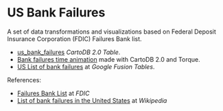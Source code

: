 US Bank Failures
================

A set of data transformations and visualizations based on Federal Deposit Insurance Corporation (FDIC) Failures Bank list.

* <a href="http://fontanon.cartodb.com/tables/us_bank_failures/embed_map?title=true&description=true&search=false&shareable=false&sql=&zoom=2&center_lat=38.272688535980976&center_lon=-76.2890625">us_bank_failures</a> <em>CartoDB 2.0 Table</em>.
* <a href="http://fontanon.github.com/us_bank_failures/torque_animation/">Bank failures time animation</a> made with CartoDB 2.0 and Torque.
* <a href="https://www.google.com/fusiontables/DataSource?docid=1ryf2-Fe48kIXEE9Z4n0Ogu6D74ZIOpwlUl9lAjk">US List of bank failures</a> at <em>Google Fusion Tables</em>.

References:

* <a href="http://www.fdic.gov/bank/individual/failed/banklist.html">Failures Bank List</a> at <em>FDIC</em>
* <a href="http://en.wikipedia.org/wiki/List_of_bank_failures_in_the_United_States_(2008%E2%80%93present)">List of bank failures in the United States</a> at <em>Wikipedia</em>
